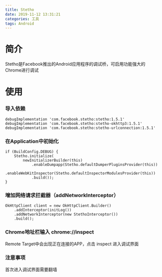 ```yaml
---
title: Stetho
date: 2019-11-12 13:31:21
categories: 工具
tags: Android
---
```


# 简介
Stetho是Facebook推出的Android应用程序的调试桥，可启用功能强大的Chrome进行调试

# 使用
### 导入依赖
```
debugImplementation 'com.facebook.stetho:stetho:1.5.1'
debugImplementation 'com.facebook.stetho:stetho-okhttp3:1.5.1'
debugImplementation 'com.facebook.stetho:stetho-urlconnection:1.5.1'
```

### 在Application中初始化

```
if (BuildConfig.DEBUG) {
    Stetho.initialize(
        newInitializerBuilder(this)
            .enableDumpapp(Stetho.defaultDumperPluginsProvider(this))
            .enableWebKitInspector(Stetho.defaultInspectorModulesProvider(this))
            .build());
}
```

### 增加网络请求拦截器（addNetworkInterceptor）
```
OkHttpClient client = new OkHttpClient.Builder()
    .addInterceptor(initLog())
    .addNetworkInterceptor(new StethoInterceptor())
    .build();
```

### Chrome地址栏输入 chrome://inspect
Remote Target中会出现正在连接的APP，点击 inspect 进入调试界面

### 注意事项
首次进入调试界面需要翻墙